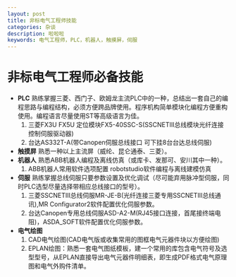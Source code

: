 ```yaml
---
layout: post
title: 非标电气工程师技能
categories: 杂谈
description: 啦啦啦
keywords: 电气工程师，PLC，机器人，触摸屏，伺服
---
```

# 非标电气工程师必备技能  

- **PLC**   熟练掌握三菱、西门子、欧姆龙主流PLC中的一种，总结出一套自己的编程思路与编程结构，必须方便跨品牌使用。程序机构简单模块化编程方便重构使用。编程语言尽量使用ST等高级语言为佳。
  1. 三菱FX3U FX5U 定位模块FX5-40SSC-S(SSCNETⅢ总线模块光纤连接控制伺服驱动器)
  2. 台达AS332T-A(带Canopen伺服总线接口 可下挂8台台达总线伺服)
- **触摸屏**   熟悉一种以上主流屏（威纶、昆仑通泰、三菱）。  
- **机器人**   熟悉ABB机器人编程及离线仿真（或库卡、发那可、安川其中一种）。
  1. ABB机器人常用软件选项配置 robotstudio软件编程与离线建模仿真
- **伺服**  熟练掌握总线伺服只要参数设置及优化调试（尽可能弃用脉冲型伺服，同时PLC选型尽量选择带相应总线接口的型号）。
  1. 三菱SSCNETⅢ总线伺服MR-JE-B(光纤连接三菱专用SSCNETⅢ总线通讯),MR Configurator2软件配置优化伺服参数。
  2. 台达Canopen专用总线伺服ASD-A2-M(RJ45接口连接，首尾接终端电阻)，ASDA_SOFT软件配置优化伺服参数。
- **电气绘图**
  1. CAD电气绘图(CAD电气版或收集常用的图框电气元器件块以方便绘图)
  2. EPLAN绘图：熟悉一套电气图纸模板，建一个常用的库包含电气符号及选型型号，从EPLAN直接导出电气元器件明细表，即生成PDF格式电气原理图和电气外购件清单。
